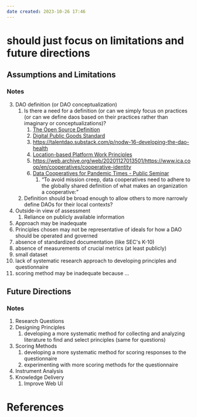 ```yaml
---
date created: 2023-10-26 17:46
---
```

# should just focus on limitations and future directions

## Assumptions and Limitations

### Notes
 3. DAO definition (or DAO conceptualization)
	1. Is there a need for a definition (or can we simply focus on practices (or can we define daos based on their practices rather than imaginary or conceptualizations)?
	   1. [The Open Source Definition](https://opensource.org/osd/)
	   2. [Digital Public Goods Standard](https://digitalpublicgoods.net/standard/)
	   3. <https://talentdao.substack.com/p/nodw-16-developing-the-dao-health>
	   4. [Location-based Platform Work Principles](https://fair.work/en/fw/principles/fairwork-principles-location-based-work/)
	   5. <https://web.archive.org/web/20201127013501/https://www.ica.coop/en/cooperatives/cooperative-identity>
	   6. [Data Cooperatives for Pandemic Times - Public Seminar](https://publicseminar.org/essays/data-cooperatives-for-pandemic-times/)
		  1. “To avoid mission creep, data cooperatives need to adhere to the globally shared definition of what makes an organization a cooperative:”
	2. Definition should be broad enough to allow others to more narrowly define DAOs for their local contexts?
1. Outside-in view of assessment
	1. Reliance on publicly available information
2. Approach may be inadequate
3. Principles chosen may not be representative of ideals for how a DAO should be operated and governed
4. absence of standardized documentation (like SEC's K-10)
5. absence of measurements of crucial metrics (at least publicly)
6. small dataset
7. lack of systematic research approach to developing principles and questionnaire
8. scoring method may be inadequate because ... 

## Future Directions

### Notes
1. Research Questions
2. Designing Principles
	1. developing a more systematic method for collecting and analyzing literature to find and select principles (same for questions)
3. Scoring Methods
	1. developing a more systematic method for scoring responses to the questionnaire
	2. experimenting with more scoring methods for the questionnaire
4. Instrument Analysis
5. Knowledge Delivery
	1. Improve Web UI


# References

[^1]:  Brody, Ann. “DAOmeter: Our Research-Based Approach.” StableLab, 22 Mar. 2023, <https://www.stablelab.xyz/post/daometer-our-research-based-approach>.
